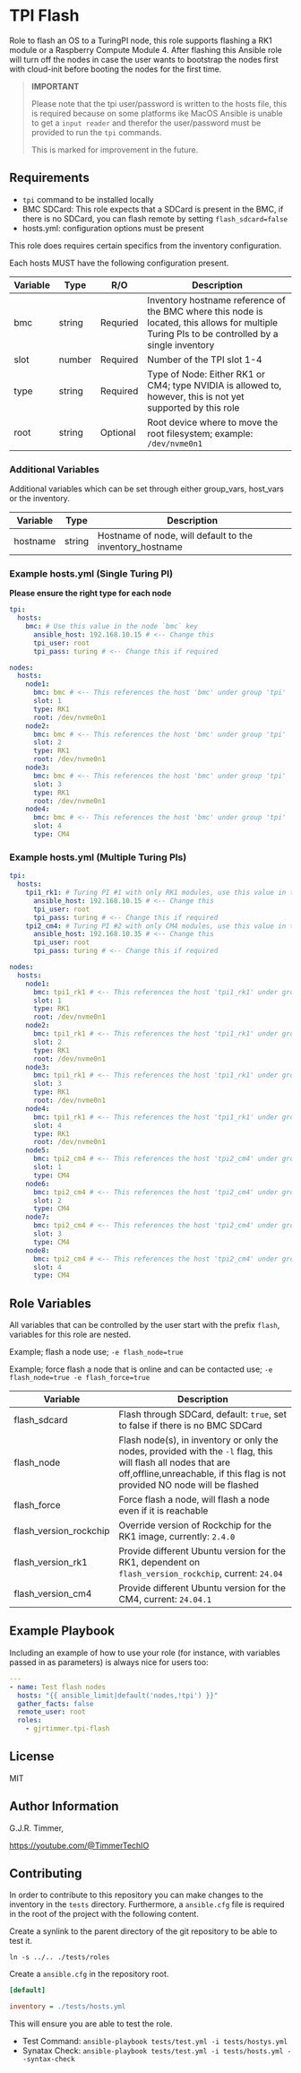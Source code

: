 # TPI Flash

Role to flash an OS to a TuringPI node, this role supports flashing a RK1 module or a Raspberry Compute Module 4.
After flashing this Ansible role will turn off the nodes in case the user wants to bootstrap the nodes first with
cloud-init before booting the nodes for the first time.

> **IMPORTANT**
>
> Please note that the tpi user/password is written to the hosts file, this is required because on some platforms ike MacOS
> Ansible is unable to get a `input reader` and therefor the user/password must be provided to run the `tpi` commands.
>
> This is marked for improvement in the future.

## Requirements

- `tpi` command to be installed locally
- BMC SDCard: This role expects that a SDCard is present in the BMC, if there is no SDCard, you can flash remote by setting `flash_sdcard=false`
- hosts.yml: configuration options must be present

This role does requires certain specifics from the inventory configuration.

Each hosts MUST have the following configuration present.

| Variable | Type   | R/O      | Description                                                                                                                                    |
| -------- | ------ | -------- | ---------------------------------------------------------------------------------------------------------------------------------------------- |
| bmc      | string | Requried | Inventory hostname reference of the BMC where this node is located, this allows for multiple Turing PIs to be controlled by a single inventory |
| slot     | number | Required | Number of the TPI slot 1-4                                                                                                                     |
| type     | string | Required | Type of Node: Either RK1 or CM4; type NVIDIA is allowed to, however, this is not yet supported by this role                                    |
| root     | string | Optional | Root device where to move the root filesystem; example: `/dev/nvme0n1`                                                                         |

### Additional Variables

Additional variables which can be set through either group_vars, host_vars or the inventory.

| Variable | Type   | Description                                              |
| -------- | ------ | -------------------------------------------------------- |
| hostname | string | Hostname of node, will default to the inventory_hostname |

### Example hosts.yml (Single Turing PI)

**Please ensure the right type for each node**

```yaml
tpi:
  hosts:
    bmc: # Use this value in the node `bmc` key
      ansible_host: 192.168.10.15 # <-- Change this
      tpi_user: root
      tpi_pass: turing # <-- Change this if required

nodes:
  hosts:
    node1:
      bmc: bmc # <-- This references the host 'bmc' under group 'tpi'
      slot: 1
      type: RK1
      root: /dev/nvme0n1
    node2:
      bmc: bmc # <-- This references the host 'bmc' under group 'tpi'
      slot: 2
      type: RK1
      root: /dev/nvme0n1
    node3:
      bmc: bmc # <-- This references the host 'bmc' under group 'tpi'
      slot: 3
      type: RK1
      root: /dev/nvme0n1
    node4:
      bmc: bmc # <-- This references the host 'bmc' under group 'tpi'
      slot: 4
      type: CM4
```

### Example hosts.yml (Multiple Turing PIs)

```yaml
tpi:
  hosts:
    tpi1_rk1: # Turing PI #1 with only RK1 modules, use this value in the node `bmc` key
      ansible_host: 192.168.10.15 # <-- Change this
      tpi_user: root
      tpi_pass: turing # <-- Change this if required
    tpi2_cm4: # Turing PI #2 with only CM4 modules, use this value in the node `bmc` key
      ansible_host: 192.168.10.35 # <-- Change this
      tpi_user: root
      tpi_pass: turing # <-- Change this if required

nodes:
  hosts:
    node1:
      bmc: tpi1_rk1 # <-- This references the host 'tpi1_rk1' under group 'tpi'
      slot: 1
      type: RK1
      root: /dev/nvme0n1
    node2:
      bmc: tpi1_rk1 # <-- This references the host 'tpi1_rk1' under group 'tpi'
      slot: 2
      type: RK1
      root: /dev/nvme0n1
    node3:
      bmc: tpi1_rk1 # <-- This references the host 'tpi1_rk1' under group 'tpi'
      slot: 3
      type: RK1
      root: /dev/nvme0n1
    node4:
      bmc: tpi1_rk1 # <-- This references the host 'tpi1_rk1' under group 'tpi'
      slot: 4
      type: RK1
      root: /dev/nvme0n1
    node5:
      bmc: tpi2_cm4 # <-- This references the host 'tpi2_cm4' under group 'tpi'
      slot: 1
      type: CM4
    node6:
      bmc: tpi2_cm4 # <-- This references the host 'tpi2_cm4' under group 'tpi'
      slot: 2
      type: CM4
    node7:
      bmc: tpi2_cm4 # <-- This references the host 'tpi2_cm4' under group 'tpi'
      slot: 3
      type: CM4
    node8:
      bmc: tpi2_cm4 # <-- This references the host 'tpi2_cm4' under group 'tpi'
      slot: 4
      type: CM4
```

## Role Variables

All variables that can be controlled by the user start with the prefix `flash`, variables for this role are nested.

Example; flash a node use; `-e flash_node=true`

Example; force flash a node that is online and can be contacted use; `-e flash_node=true -e flash_force=true`

| Variable               | Description                                                                                                                                                                                  |
| ---------------------- | -------------------------------------------------------------------------------------------------------------------------------------------------------------------------------------------- |
| flash_sdcard           | Flash through SDCard, default: `true`, set to false if there is no BMC SDCard                                                                                                                |
| flash_node             | Flash node(s), in inventory or only the nodes, provided with the `-l` flag, this will flash all nodes that are off,offline,unreachable, if this flag is not provided NO node will be flashed |
| flash_force            | Force flash a node, will flash a node even if it is reachable                                                                                                                                |
| flash_version_rockchip | Override version of Rockchip for the RK1 image, currently: `2.4.0`                                                                                                                           |
| flash_version_rk1      | Provide different Ubuntu version for the RK1, dependent on `flash_version_rockchip`, current: `24.04`                                                                                        |
| flash_version_cm4      | Provide different Ubuntu version for the CM4, current: `24.04.1`                                                                                                                             |

## Example Playbook

Including an example of how to use your role (for instance, with variables passed in as parameters) is always nice for users too:

```yaml
---
- name: Test flash nodes
  hosts: "{{ ansible_limit|default('nodes,!tpi') }}"
  gather_facts: false
  remote_user: root
  roles:
    - gjrtimmer.tpi-flash
```

## License

MIT

## Author Information

G.J.R. Timmer, 

https://youtube.com/@TimmerTechIO

## Contributing

In order to contribute to this repository you can make changes to the inventory in the `tests` directory. Furthermore, a `ansible.cfg` file is required in the root of the project with the following content.

Create a synlink to the parent directory of the git repository to be able to test it.

```shell
ln -s ../.. ./tests/roles
```

Create a `ansible.cfg` in the repository root.

```ini
[default]

inventory = ./tests/hosts.yml
```

This will ensure you are able to test the role.

- Test Command: `ansible-playbook tests/test.yml -i tests/hostys.yml`
- Synatax Check: `ansible-playbook tests/test.yml -i tests/hosts.yml --syntax-check`
